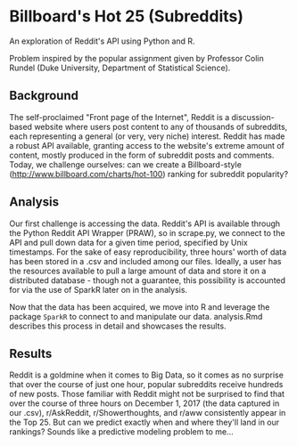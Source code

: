 # Billboard's Hot 25 (Subreddits)

An exploration of Reddit's API using Python and R. 

Problem inspired by the popular assignment given by Professor Colin Rundel (Duke University, Department of Statistical Science).

## Background
The self-proclaimed "Front page of the Internet", Reddit is a discussion-based website where users post content to any of thousands  of subreddits, each representing a general (or very, very niche) interest. Reddit has made a robust API available, granting access to the website's extreme amount of content, mostly produced in the form of subreddit posts and comments. Today, we challenge ourselves: can we create a Billboard-style (http://www.billboard.com/charts/hot-100) ranking for subreddit popularity?

## Analysis
Our first challenge is accessing the data. Reddit's API is available through the Python Reddit API Wrapper (PRAW), so in scrape.py, we connect to the API and pull down data for a given time period, specified by Unix timestamps. For the sake of easy reproducibility, three hours' worth of data has been stored in a .csv and included among our files. Ideally, a user has the resources available to pull a large amount of data and store it on a distributed database - though not a guarantee, this possibility is accounted for via the use of SparkR later on in the analysis.

Now that the data has been acquired, we move into R and leverage the package `SparkR` to connect to and manipulate our data. analysis.Rmd describes this process in detail and showcases the results. 

## Results
Reddit is a goldmine when it comes to Big Data, so it comes as no surprise that over the course of just one hour, popular subreddits receive hundreds of new posts. Those familiar with Reddit might not be surprised to find that over the course of three hours on December 1, 2017 (the data captured in our .csv), r/AskReddit, r/Showerthoughts, and r/aww consistently appear in the Top 25. But can we predict exactly when and where they'll land in our rankings? Sounds like a predictive modeling problem to me...
